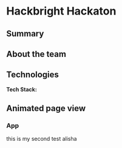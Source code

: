 # Hackbright Hackaton 

## Summary



## About the team


## Technologies

**Tech Stack:**






## Animated page view
### App

this is my second test alisha